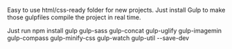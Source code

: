 Easy to use html/css-ready folder for new projects. Just install Gulp to make those gulpfiles compile the project in real time.

Just run 
npm install gulp gulp-sass gulp-concat gulp-uglify gulp-imagemin gulp-compass gulp-minify-css gulp-watch gulp-util --save-dev